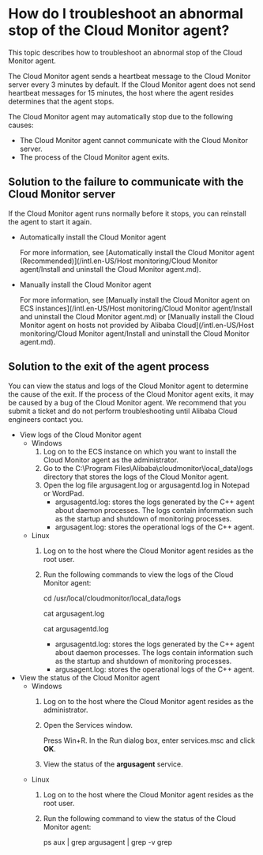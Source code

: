 # How do I troubleshoot an abnormal stop of the Cloud Monitor agent?

This topic describes how to troubleshoot an abnormal stop of the Cloud Monitor agent.

The Cloud Monitor agent sends a heartbeat message to the Cloud Monitor server every 3 minutes by default. If the Cloud Monitor agent does not send heartbeat messages for 15 minutes, the host where the agent resides determines that the agent stops.

The Cloud Monitor agent may automatically stop due to the following causes:

-   The Cloud Monitor agent cannot communicate with the Cloud Monitor server.
-   The process of the Cloud Monitor agent exits.

## Solution to the failure to communicate with the Cloud Monitor server

If the Cloud Monitor agent runs normally before it stops, you can reinstall the agent to start it again.

-   Automatically install the Cloud Monitor agent

    For more information, see [Automatically install the Cloud Monitor agent \(Recommended\)](/intl.en-US/Host monitoring/Cloud Monitor agent/Install and uninstall the Cloud Monitor agent.md).

-   Manually install the Cloud Monitor agent

    For more information, see [Manually install the Cloud Monitor agent on ECS instances](/intl.en-US/Host monitoring/Cloud Monitor agent/Install and uninstall the Cloud Monitor agent.md) or [Manually install the Cloud Monitor agent on hosts not provided by Alibaba Cloud](/intl.en-US/Host monitoring/Cloud Monitor agent/Install and uninstall the Cloud Monitor agent.md).


## Solution to the exit of the agent process

You can view the status and logs of the Cloud Monitor agent to determine the cause of the exit. If the process of the Cloud Monitor agent exits, it may be caused by a bug of the Cloud Monitor agent. We recommend that you submit a ticket and do not perform troubleshooting until Alibaba Cloud engineers contact you.

-   View logs of the Cloud Monitor agent
    -   Windows
        1.  Log on to the ECS instance on which you want to install the Cloud Monitor agent as the administrator.
        2.  Go to the C:\\Program Files\\Alibaba\\cloudmonitor\\local\_data\\logs directory that stores the logs of the Cloud Monitor agent.
        3.  Open the log file argusagent.log or argusagentd.log in Notepad or WordPad.
            -   argusagentd.log: stores the logs generated by the C++ agent about daemon processes. The logs contain information such as the startup and shutdown of monitoring processes.
            -   argusagent.log: stores the operational logs of the C++ agent.
    -   Linux
        1.  Log on to the host where the Cloud Monitor agent resides as the root user.
        2.  Run the following commands to view the logs of the Cloud Monitor agent:

            cd /usr/local/cloudmonitor/local\_data/logs

            cat argusagent.log

            cat argusagentd.log

            -   argusagentd.log: stores the logs generated by the C++ agent about daemon processes. The logs contain information such as the startup and shutdown of monitoring processes.
            -   argusagent.log: stores the operational logs of the C++ agent.
-   View the status of the Cloud Monitor agent
    -   Windows
        1.  Log on to the host where the Cloud Monitor agent resides as the administrator.
        2.  Open the Services window.

            Press Win+R. In the Run dialog box, enter services.msc and click **OK**.

        3.  View the status of the **argusagent** service.
    -   Linux
        1.  Log on to the host where the Cloud Monitor agent resides as the root user.
        2.  Run the following command to view the status of the Cloud Monitor agent:

            ps aux \| grep argusagent \| grep -v grep


